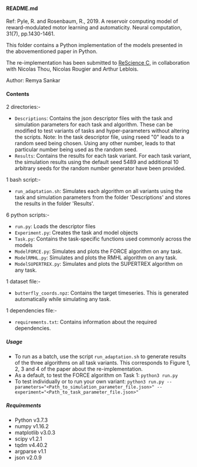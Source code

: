 #### README.md

Ref: 
Pyle, R. and Rosenbaum, R., 2019.
A reservoir computing model of reward-modulated motor learning and automaticity.
Neural computation, 31(7), pp.1430-1461.

This folder contains a Python implementation of the models presented in the  abovementioned paper in Python.

The re-implementation has been submitted to [ReScience C](https://rescience-c.github.io/),  in collaboration with Nicolas Thou, Nicolas Rougier and Arthur Leblois.

Author: Remya Sankar

#### Contents

2 directories:-

- ```Descriptions```: Contains the json descriptor files with the task and simulation parameters for each task and algorithm. These can be modified to test variants of tasks and hyper-parameters without altering the scripts. Note: In the task descriptor file, using rseed "0" leads to a random seed being chosen.  Using any other number, leads to that particular number being used as the random seed.
- ```Results```: Contains the results for each task variant. For each task variant, the simulation results using the default seed 5489 and additional 10 arbitrary seeds for the random number generator have been provided.

1 bash script:-

-   ```run_adaptation.sh```: Simulates each algorithm on all variants using the task and simulation parameters from the folder 'Descriptions' and stores the results in the folder 'Results'.

6 python scripts:-

- ```run.py```: Loads the descriptor files
- ```Experiment.py```: Creates the task and model objects
- ```Task.py```: Contains the task-specific functions used commonly across the models
- ```ModelFORCE.py```: Simulates and plots the FORCE algorithm on any task.
- ```ModelRMHL.py```: Simulates and plots the RMHL algorithm on any task.
- ```ModelSUPERTREX.py```: Simulates and plots the SUPERTREX algorithm on any task.

1 dataset file:-

- ```butterfly_coords.npz```: Contains the target timeseries. This is generated automatically while simulating any task.

1 dependencies file:-

- ```requirements.txt```: Contains information about the required dependencies.

##### Usage

-  To run as a batch, use the script ```run_adaptation.sh``` to generate results of the three algorithms on all task variants. This corresponds to Figure 1, 2, 3 and 4 of the paper about the re-implementation.
- As a default, to test the FORCE algorithm on Task 1:  ```python3 run.py```
-  To test individually or to run your own variant: ```python3 run.py
--parameters="<Path_to_simulation_parameter_file.json>"
--experiment="<Path_to_task_parameter_file.json>"```


##### Requirements

- Python v3.7.3
- numpy v1.16.2
- matplotlib v3.0.3
- scipy v1.2.1
- tqdm v4.40.2
- argparse v1.1
- json v2.0.9
